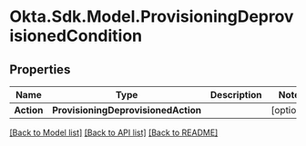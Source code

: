 # Okta.Sdk.Model.ProvisioningDeprovisionedCondition

## Properties

Name | Type | Description | Notes
------------ | ------------- | ------------- | -------------
**Action** | **ProvisioningDeprovisionedAction** |  | [optional] 

[[Back to Model list]](../README.md#documentation-for-models) [[Back to API list]](../README.md#documentation-for-api-endpoints) [[Back to README]](../README.md)

